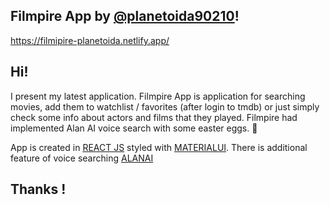 ## Filmpire App by [@planetoida90210](http://github.com/planetoida90210)!

https://filmipire-planetoida.netlify.app/

## Hi! 

I present my latest application. Filmpire App is application for searching movies, add them to watchlist / favorites (after login to tmdb)
or just simply check some info about actors and films that they played. Filmpire had implemented Alan AI voice search with some easter eggs. 🥚

App is created in [REACT JS](https://reactjs.org/) styled with [MATERIALUI](https://mui.com/). There is additional feature of voice searching [ALANAI](https://alan.app/)


## Thanks !
